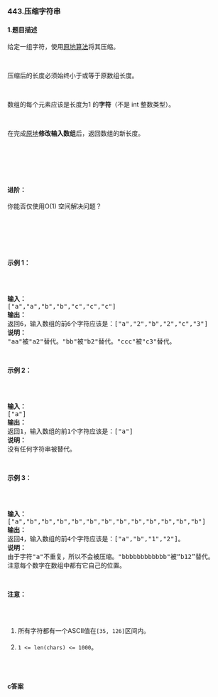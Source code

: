 ### 443.压缩字符串

#### 1.题目描述

<p>给定一组字符，使用<a href="https://baike.baidu.com/item/%E5%8E%9F%E5%9C%B0%E7%AE%97%E6%B3%95">原地算法</a>将其压缩。</p><br/><p>压缩后的长度必须始终小于或等于原数组长度。</p><br/><p>数组的每个元素应该是长度为1&nbsp;的<strong>字符</strong>（不是 int 整数类型）。</p><br/><p>在完成<a href="https://baike.baidu.com/item/%E5%8E%9F%E5%9C%B0%E7%AE%97%E6%B3%95">原地</a><strong>修改输入数组</strong>后，返回数组的新长度。</p><br/><p>&nbsp;</p><br/><p><strong>进阶：</strong><br /><br/>你能否仅使用O(1) 空间解决问题？</p><br/><p>&nbsp;</p><br/><p><strong>示例 1：</strong></p><br/><pre><br/><strong>输入：</strong><br/>[&quot;a&quot;,&quot;a&quot;,&quot;b&quot;,&quot;b&quot;,&quot;c&quot;,&quot;c&quot;,&quot;c&quot;]<br/><strong>输出：</strong><br/>返回6，输入数组的前6个字符应该是：[&quot;a&quot;,&quot;2&quot;,&quot;b&quot;,&quot;2&quot;,&quot;c&quot;,&quot;3&quot;]<br/><strong>说明：</strong><br/>&quot;aa&quot;被&quot;a2&quot;替代。&quot;bb&quot;被&quot;b2&quot;替代。&quot;ccc&quot;被&quot;c3&quot;替代。<br/></pre><br/><p><strong>示例 2：</strong></p><br/><pre><br/><strong>输入：</strong><br/>[&quot;a&quot;]<br/><strong>输出：</strong><br/>返回1，输入数组的前1个字符应该是：[&quot;a&quot;]<br/><strong>说明：</strong><br/>没有任何字符串被替代。<br/></pre><br/><p><strong>示例 3：</strong></p><br/><pre><br/><strong>输入：</strong><br/>[&quot;a&quot;,&quot;b&quot;,&quot;b&quot;,&quot;b&quot;,&quot;b&quot;,&quot;b&quot;,&quot;b&quot;,&quot;b&quot;,&quot;b&quot;,&quot;b&quot;,&quot;b&quot;,&quot;b&quot;,&quot;b&quot;]<br/><strong>输出：</strong><br/>返回4，输入数组的前4个字符应该是：[&quot;a&quot;,&quot;b&quot;,&quot;1&quot;,&quot;2&quot;]。<br/><strong>说明：</strong><br/>由于字符&quot;a&quot;不重复，所以不会被压缩。&quot;bbbbbbbbbbbb&quot;被&ldquo;b12&rdquo;替代。<br/>注意每个数字在数组中都有它自己的位置。<br/></pre><br/><p><strong>注意：</strong></p><br/><ol><br/>	<li>所有字符都有一个ASCII值在<code>[35, 126]</code>区间内。</li><br/>	<li><code>1 &lt;= len(chars) &lt;= 1000</code>。</li><br/></ol><br/>

#### c答案

```c

